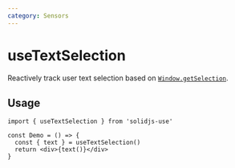 ```yaml
---
category: Sensors
---
```


# useTextSelection

Reactively track user text selection based on [`Window.getSelection`](https://developer.mozilla.org/en-US/docs/Web/API/Window/getSelection).

## Usage

```tsx
import { useTextSelection } from 'solidjs-use'

const Demo = () => {
  const { text } = useTextSelection()
  return <div>{text()}</div>
}
```
